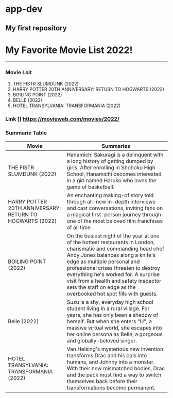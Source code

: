 # app-dev
My first repository 
------------------------------
# My Favorite Movie List 2022!
------------------------------

### Movie Lsit

1.  THE FISTR SLUMDUNK (2022)
2.  HARRY POTTER 20TH ANNIVERSARY: RETURN TO HOGWARTS (2022)
3.  BOILING POINT (2022)
4.  BELLE (2022)
5.  HOTEL TRANSYLVANIA: TRANSFORMANIA (2022)

### Link [] https://movieweb.com/movies/2022/
### Summarie Table

| Movie | Summaries |
| ----------- | ----------- |
| THE FISTR SLUMDUNK (2022)| Hanamichi Sakuragi is a delinquent with a long history of getting dumped by girls. After enrolling in Shohoku High School, Hanamichi becomes interested in a girl named Haruko who loves the game of basketball.
| HARRY POTTER 20TH ANNIVERSARY: RETURN TO HOGWARTS (2022) | An enchanting making-of story told through all-new in-depth interviews and cast conversations, inviting fans on a magical first-person journey through one of the most beloved film franchises of all time.
| BOILING POINT (2022) | On the busiest night of the year at one of the hottest restaurants in London, charismatic and commanding head chef Andy Jones balances along a knife's edge as multiple personal and professional crises threaten to destroy everything he's worked for. A surprise visit from a health and safety inspector sets the staff on edge as the overbooked hot spot fills with guests.
| Belle (2022) | Suzu is a shy, everyday high school student living in a rural village. For years, she has only been a shadow of herself. But when she enters "U", a massive virtual world, she escapes into her online persona as Belle, a gorgeous and globally-beloved singer.
| HOTEL TRANSYLVANIA: TRANSFORMANIA (2022) | Van Helsing's mysterious new invention transforms Drac and his pals into humans, and Johnny into a monster. With their new mismatched bodies, Drac and the pack must find a way to switch themselves back before their transformations become permanent.

